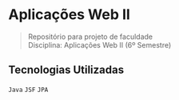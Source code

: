 # Aplicações Web II
> Repositório para projeto de faculdade  
> Disciplina: Aplicações Web II (6º Semestre)

## Tecnologias Utilizadas
```Java```
```JSF```
```JPA```